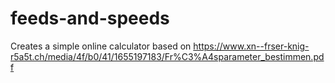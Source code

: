 # feeds-and-speeds

Creates a simple online calculator based on https://www.xn--frser-knig-r5a5t.ch/media/4f/b0/41/1655197183/Fr%C3%A4sparameter_bestimmen.pdf
